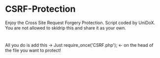 # CSRF-Protection

Enjoy the Cross Site Request Forgery Protection. Script coded by UniDoX. 
You are not allowed to skidrip this and share it as your own.

#
All you do is add this -> Just require_once('CSRF.php'); <-  on the head of the file you want to protect!
